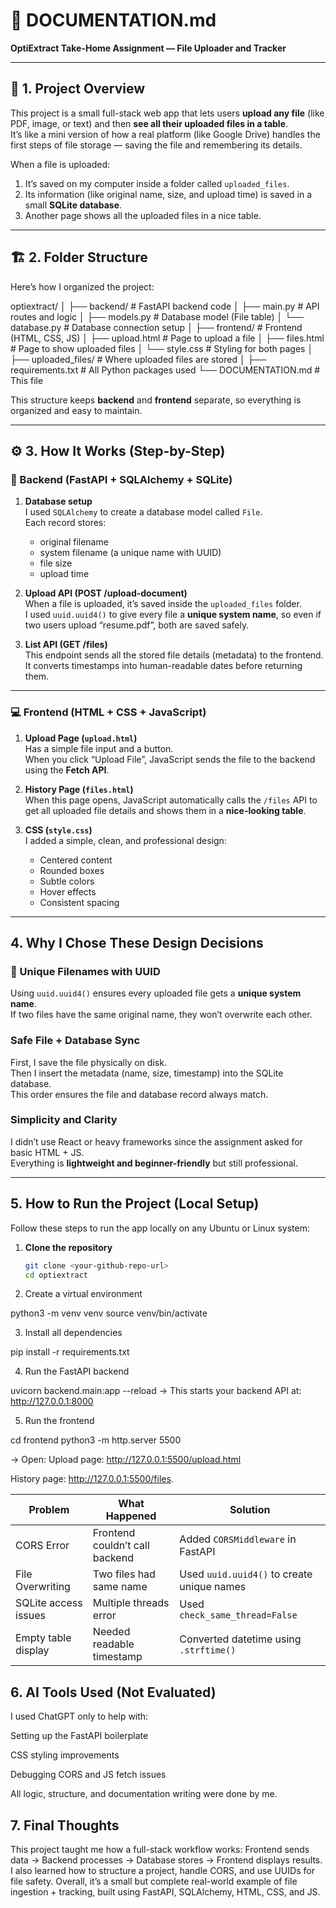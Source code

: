 # 📄 DOCUMENTATION.md  
**OptiExtract Take-Home Assignment — File Uploader and Tracker**

---

## 🧠 1. Project Overview

This project is a small full-stack web app that lets users **upload any file** (like PDF, image, or text) and then **see all their uploaded files in a table**.  
It’s like a mini version of how a real platform (like Google Drive) handles the first steps of file storage — saving the file and remembering its details.

When a file is uploaded:
1. It’s saved on my computer inside a folder called `uploaded_files`.
2. Its information (like original name, size, and upload time) is saved in a small **SQLite database**.
3. Another page shows all the uploaded files in a nice table.

---

## 🏗️ 2. Folder Structure

Here’s how I organized the project:

optiextract/
│
├── backend/               # FastAPI backend code
│   ├── main.py            # API routes and logic
│   ├── models.py          # Database model (File table)
│   └── database.py        # Database connection setup
│
├── frontend/              # Frontend (HTML, CSS, JS)
│   ├── upload.html        # Page to upload a file
│   ├── files.html         # Page to show uploaded files
│   └── style.css          # Styling for both pages
│
├── uploaded_files/        # Where uploaded files are stored
│
├── requirements.txt       # All Python packages used
└── DOCUMENTATION.md       # This file


This structure keeps **backend** and **frontend** separate, so everything is organized and easy to maintain.

---

## ⚙️ 3. How It Works (Step-by-Step)

### 🧩 Backend (FastAPI + SQLAlchemy + SQLite)

1. **Database setup**  
   I used `SQLAlchemy` to create a database model called `File`.  
   Each record stores:
   - original filename  
   - system filename (a unique name with UUID)  
   - file size  
   - upload time  

2. **Upload API (POST /upload-document)**  
   When a file is uploaded, it’s saved inside the `uploaded_files` folder.  
   I used `uuid.uuid4()` to give every file a **unique system name**, so even if two users upload “resume.pdf”, both are saved safely.

3. **List API (GET /files)**  
   This endpoint sends all the stored file details (metadata) to the frontend.  
   It converts timestamps into human-readable dates before returning them.

---

### 💻 Frontend (HTML + CSS + JavaScript)

1. **Upload Page (`upload.html`)**  
   Has a simple file input and a button.  
   When you click “Upload File”, JavaScript sends the file to the backend using the **Fetch API**.

2. **History Page (`files.html`)**  
   When this page opens, JavaScript automatically calls the `/files` API to get all uploaded file details and shows them in a **nice-looking table**.

3. **CSS (`style.css`)**  
   I added a simple, clean, and professional design:
   - Centered content  
   - Rounded boxes  
   - Subtle colors  
   - Hover effects  
   - Consistent spacing

---

## 4. Why I Chose These Design Decisions

### 🧾 Unique Filenames with UUID
Using `uuid.uuid4()` ensures every uploaded file gets a **unique system name**.  
If two files have the same original name, they won’t overwrite each other.

### Safe File + Database Sync
First, I save the file physically on disk.  
Then I insert the metadata (name, size, timestamp) into the SQLite database.  
This order ensures the file and database record always match.

### Simplicity and Clarity
I didn’t use React or heavy frameworks since the assignment asked for basic HTML + JS.  
Everything is **lightweight and beginner-friendly** but still professional.

---

## 5. How to Run the Project (Local Setup)

Follow these steps to run the app locally on any Ubuntu or Linux system:

1. **Clone the repository**
   ```bash
   git clone <your-github-repo-url>
   cd optiextract
2. Create a virtual environment

python3 -m venv venv
source venv/bin/activate

3. Install all dependencies

pip install -r requirements.txt

4. Run the FastAPI backend

uvicorn backend.main:app --reload
→ This starts your backend API at: http://127.0.0.1:8000

5. Run the frontend

cd frontend
python3 -m http.server 5500

→ Open:
Upload page: http://127.0.0.1:5500/upload.html

History page: http://127.0.0.1:5500/files.

| Problem              | What Happened                  | Solution                                   |
| -------------------- | ------------------------------ | ------------------------------------------ |
| CORS Error           | Frontend couldn’t call backend | Added `CORSMiddleware` in FastAPI          |
| File Overwriting     | Two files had same name        | Used `uuid.uuid4()` to create unique names |
| SQLite access issues | Multiple threads error         | Used `check_same_thread=False`             |
| Empty table display  | Needed readable timestamp      | Converted datetime using `.strftime()`     |

## 6. AI Tools Used (Not Evaluated)

I used ChatGPT only to help with:

Setting up the FastAPI boilerplate

CSS styling improvements

Debugging CORS and JS fetch issues

All logic, structure, and documentation writing were done by me.

## 7. Final Thoughts

This project taught me how a full-stack workflow works:
Frontend sends data → Backend processes → Database stores → Frontend displays results.
I also learned how to structure a project, handle CORS, and use UUIDs for file safety.
Overall, it’s a small but complete real-world example of file ingestion + tracking, built using FastAPI, SQLAlchemy, HTML, CSS, and JS.
